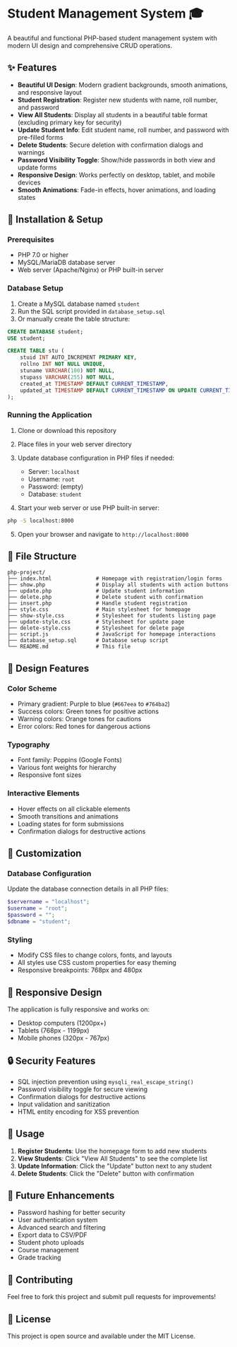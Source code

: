 # Student Management System 🎓

A beautiful and functional PHP-based student management system with modern UI design and comprehensive CRUD operations.

## ✨ Features

- **Beautiful UI Design**: Modern gradient backgrounds, smooth animations, and responsive layout
- **Student Registration**: Register new students with name, roll number, and password
- **View All Students**: Display all students in a beautiful table format (excluding primary key for security)
- **Update Student Info**: Edit student name, roll number, and password with pre-filled forms
- **Delete Students**: Secure deletion with confirmation dialogs and warnings
- **Password Visibility Toggle**: Show/hide passwords in both view and update forms
- **Responsive Design**: Works perfectly on desktop, tablet, and mobile devices
- **Smooth Animations**: Fade-in effects, hover animations, and loading states

## 🚀 Installation & Setup

### Prerequisites
- PHP 7.0 or higher
- MySQL/MariaDB database server
- Web server (Apache/Nginx) or PHP built-in server

### Database Setup
1. Create a MySQL database named `student`
2. Run the SQL script provided in `database_setup.sql`
3. Or manually create the table structure:

```sql
CREATE DATABASE student;
USE student;

CREATE TABLE stu (
    stuid INT AUTO_INCREMENT PRIMARY KEY,
    rollno INT NOT NULL UNIQUE,
    stuname VARCHAR(100) NOT NULL,
    stupass VARCHAR(255) NOT NULL,
    created_at TIMESTAMP DEFAULT CURRENT_TIMESTAMP,
    updated_at TIMESTAMP DEFAULT CURRENT_TIMESTAMP ON UPDATE CURRENT_TIMESTAMP
);
```

### Running the Application
1. Clone or download this repository
2. Place files in your web server directory
3. Update database configuration in PHP files if needed:
   - Server: `localhost`
   - Username: `root`
   - Password: (empty)
   - Database: `student`

4. Start your web server or use PHP built-in server:
```bash
php -S localhost:8000
```

5. Open your browser and navigate to `http://localhost:8000`

## 📁 File Structure

```
php-project/
├── index.html              # Homepage with registration/login forms
├── show.php                # Display all students with action buttons
├── update.php              # Update student information
├── delete.php              # Delete student with confirmation
├── insert.php              # Handle student registration
├── style.css               # Main stylesheet for homepage
├── show-style.css          # Stylesheet for students listing page
├── update-style.css        # Stylesheet for update page
├── delete-style.css        # Stylesheet for delete page
├── script.js               # JavaScript for homepage interactions
├── database_setup.sql      # Database setup script
└── README.md               # This file
```

## 🎨 Design Features

### Color Scheme
- Primary gradient: Purple to blue (`#667eea` to `#764ba2`)
- Success colors: Green tones for positive actions
- Warning colors: Orange tones for cautions
- Error colors: Red tones for dangerous actions

### Typography
- Font family: Poppins (Google Fonts)
- Various font weights for hierarchy
- Responsive font sizes

### Interactive Elements
- Hover effects on all clickable elements
- Smooth transitions and animations
- Loading states for form submissions
- Confirmation dialogs for destructive actions

## 🔧 Customization

### Database Configuration
Update the database connection details in all PHP files:
```php
$servername = "localhost";
$username = "root";
$password = "";
$dbname = "student";
```

### Styling
- Modify CSS files to change colors, fonts, and layouts
- All styles use CSS custom properties for easy theming
- Responsive breakpoints: 768px and 480px

## 📱 Responsive Design

The application is fully responsive and works on:
- Desktop computers (1200px+)
- Tablets (768px - 1199px)
- Mobile phones (320px - 767px)

## 🔒 Security Features

- SQL injection prevention using `mysqli_real_escape_string()`
- Password visibility toggle for secure viewing
- Confirmation dialogs for destructive actions
- Input validation and sanitization
- HTML entity encoding for XSS prevention

## 🚀 Usage

1. **Register Students**: Use the homepage form to add new students
2. **View Students**: Click "View All Students" to see the complete list
3. **Update Information**: Click the "Update" button next to any student
4. **Delete Students**: Click the "Delete" button with confirmation

## 🎯 Future Enhancements

- Password hashing for better security
- User authentication system
- Advanced search and filtering
- Export data to CSV/PDF
- Student photo uploads
- Course management
- Grade tracking

## 🤝 Contributing

Feel free to fork this project and submit pull requests for improvements!

## 📄 License

This project is open source and available under the MIT License.